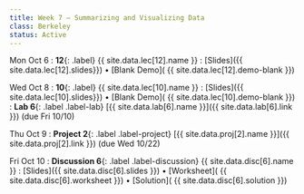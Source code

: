 ```yaml
---
title: Week 7 — Summarizing and Visualizing Data
class: Berkeley
status: Active
---
```


Mon Oct 6
: **12**{: .label} {{ site.data.lec[12].name }} 
    : [Slides]({{ site.data.lec[12].slides}})
      &#8226; [Blank Demo]( {{ site.data.lec[12].demo-blank }})



Wed Oct 8
: **10**{: .label} {{ site.data.lec[10].name }} 
    : [Slides]({{ site.data.lec[10].slides}})
      &#8226; [Blank Demo]( {{ site.data.lec[10].demo-blank }})
: **Lab 6**{: .label .label-lab} [{{ site.data.lab[6].name }}]({{ site.data.lab[6].link }}) (due Fri 10/10)

Thu Oct 9
: **Project 2**{: .label .label-project} [{{ site.data.proj[2].name }}]({{ site.data.proj[2].link }})
    (due Wed 10/22)


Fri Oct 10
: **Discussion 6**{: .label .label-discussion} {{ site.data.disc[6].name }}
   : [Slides]({{ site.data.disc[6].slides }})
     &#8226; [Worksheet]( {{ site.data.disc[6].worksheet }})
     &#8226; [Solution]( {{ site.data.disc[6].solution }})

